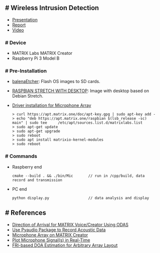 ## \# Wireless Intrusion Detection

- [Presentation](https://drive.google.com/open?id=1hKKZ6D4MEjD4X8Rq7K0lVZ0X7AJSj_fk)
- [Report](https://drive.google.com/open?id=1yoKY1VRToHlowS8Q9HHzT8jNtaOv4Fo4)
- [Video](https://drive.google.com/open?id=1Ojg1BVjl9dJArBXsy6_SuLDwXcMqTXlM)

### \# Device

 - MATRIX Labs MATRIX Creator
- Raspberry Pi 3 Model B
### \# Pre-Installation

 - [balenaEtcher](https://www.balena.io/etcher/): Flash OS images to SD cards.

- [RASPBIAN STRETCH WITH DESKTOP](https://www.raspberrypi.org/downloads/raspbian/): Image with desktop based on Debian Stretch.

- [Driver installation for Microphone Array](https://matrix-io.github.io/matrix-documentation/matrix-creator/resources/microphone/#usage)

  ```
  > curl https://apt.matrix.one/doc/apt-key.gpg | sudo apt-key add -
  > echo "deb https://apt.matrix.one/raspbian $(lsb_release -sc) main" | sudo tee     /etc/apt/sources.list.d/matrixlabs.list
  > sudo apt-get update
  > sudo apt-get upgrade
  > sudo reboot
  > sudo apt install matrixio-kernel-modules
  > sudo reboot
  ```
### \# Commands

- Raspberry end

  ```
  cmake --build . && ./bin/Mic       // run in /cpp/build, data record and transmission
  ```

- PC end

  ```
  python display.py                  // data analysis and display
  ```

## \# References

 - [Direction of Arrival for MATRIX Voice/Creator Using ODAS](https://www.hackster.io/matrix-labs/direction-of-arrival-for-matrix-voice-creator-using-odas-b7a15b)
- [Use Pyaudio Package to Record Acoustic Data](https://github.com/matrix-io/matrixio-kernel-modules/blob/master/misc/pyaudio_test.py)
- [Microphone Array on MATRIX Creator](https://matrix-io.github.io/matrix-documentation/matrix-creator/resources/microphone/#usage)
- [Plot Microphone Signal(s) in Real-Time](https://python-sounddevice.readthedocs.io/en/0.3.12/examples.html#plot-microphone-signal-s-in-real-time)
- [FRI-based DOA Estimation for Arbitrary Array Layout](https://github.com/LCAV/FRIDA)
